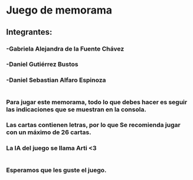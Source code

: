 # Juego de memorama
## Integrantes:
### -Gabriela Alejandra de la Fuente Chávez
### -Daniel Gutiérrez Bustos 
### -Daniel Sebastian Alfaro Espinoza
#
### Para jugar este memorama, todo lo que debes hacer es seguir las indicaciones que se muestran en la consola. 
### Las cartas contienen letras, por lo que Se recomienda jugar con un máximo de 26 cartas. 
### La IA del juego se llama Arti <3
#
### Esperamos que les guste el juego.